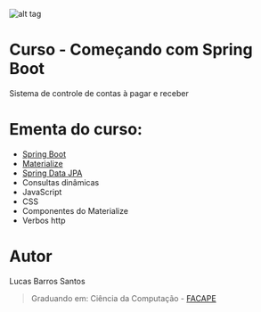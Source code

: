 ![alt tag](https://raw.githubusercontent.com/lucasbarrossantos/SpringBootAndMaterialize/master/index.png)

# Curso - Começando com Spring Boot
Sistema de controle de contas à pagar e receber

# Ementa do curso:
* [Spring Boot](http://spring.io/)
* [Materialize](http://materializecss.com/) 
* [Spring Data JPA](http://docs.spring.io/spring-data/jpa/docs/1.11.3.RELEASE/reference/html/)
* Consultas dinâmicas
* JavaScript
* CSS
* Componentes do Materialize
* Verbos http

# Autor
Lucas Barros Santos
> Graduando em: Ciência da Computação - [FACAPE](http://www.facape.br/novo/index.aspx)
